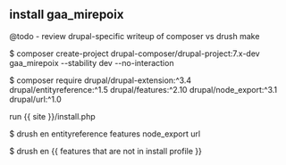 ## install gaa_mirepoix

@todo - review drupal-specific writeup of composer vs drush make

$ composer create-project drupal-composer/drupal-project:7.x-dev gaa_mirepoix --stability dev --no-interaction

$ composer require drupal/drupal-extension:^3.4 drupal/entityreference:^1.5 drupal/features:^2.10 drupal/node_export:^3.1 drupal/url:^1.0

run {{ site }}/install.php

$ drush en entityreference features node_export url

$ drush en {{ features that are not in install profile }}
